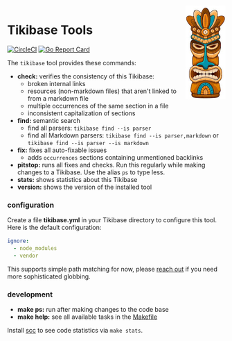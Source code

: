 <img src="tikibase.jpg" width="92" height="216" align="right">

# Tikibase Tools

[![CircleCI](https://circleci.com/gh/kevgo/tikibase.svg?style=shield)](https://circleci.com/gh/kevgo/tikibase)
[![Go Report Card](https://goreportcard.com/badge/github.com/kevgo/tikibase)](https://goreportcard.com/report/github.com/kevgo/tikibase)

The `tikibase` tool provides these commands:

- **check:** verifies the consistency of this Tikibase:
  - broken internal links
  - resources (non-markdown files) that aren't linked to from a markdown file
  - multiple occurrences of the same section in a file
  - inconsistent capitalization of sections
- **find:** semantic search
  - find all parsers: `tikibase find --is parser`
  - find all Markdown parsers: `tikibase find --is parser,markdown` or
    `tikibase find --is parser --is markdown`
- **fix:** fixes all auto-fixable issues
  - adds `occurrences` sections containing unmentioned backlinks
- **pitstop:** runs all fixes and checks. Run this regularly while making
  changes to a Tikibase. Use the alias `ps` to type less.
- **stats:** shows statistics about this Tikibase
- **version:** shows the version of the installed tool

### configuration

Create a file **tikibase.yml** in your Tikibase directory to configure this
tool. Here is the default configuration:

```yml
ignore:
  - node_modules
  - vendor
```

This supports simple path matching for now, please
[reach out](https://github.com/kevgo/tikibase/issues/new) if you need more
sophisticated globbing.

### development

- **make ps:** run after making changes to the code base
- **make help:** see all available tasks in the [Makefile](Makefile)

Install [scc](https://github.com/boyter/scc) to see code statistics via
`make stats`.
